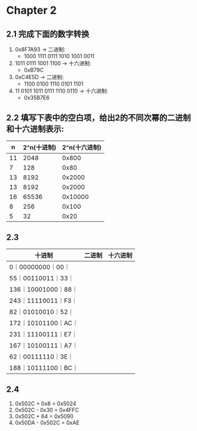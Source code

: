 # Chapter 2

## 2.1 完成下面的数字转换
1. 0x8F7A93 -> 二进制:
    - 1000 1111 0111 1010 1001 0011
2. 1011 0111 1001 1100 -> 十六进制:
    - 0xB79C
3. 0xC4E5D -> 二进制:
    - 1100 0100 1110 0101 1101
4. 11 0101 1011 0111 1110 0110 -> 十六进制:
    - 0x35B7E6

## 2.2 填写下表中的空白项，给出2的不同次幂的二进制和十六进制表示:
| n |2^n(十进制)|2^n(十六进制)|
|---|----------|------------|
|11 |2048      |       0x800|
|7  |128       |        0x80|
|13 |8192      |      0x2000|
|13 |8192      |      0x2000|
|16 |65536     |     0x10000|
|8  |256       |       0x100|
|5  |32        |        0x20|

## 2.3
|十进制|  二进制  |十六进制|
|-----|---------|-------|
|    0｜00000000｜00｜
|   55｜00110011｜33｜
|  136｜10001000｜88｜
|  243｜11110011｜F3｜
|   82｜01010010｜52｜
|  172｜10101100｜AC｜
|  231｜11100111｜E7｜
|  167｜10100111｜A7｜
|   62｜00111110｜3E｜
|  188｜10111100｜BC｜

## 2.4
1. 0x502C + 0x8 = 0x5024
2. 0x502C - 0x30 = 0x4FFC
3. 0x502C + 64 = 0x5090
4. 0x50DA - 0x502C = 0xAE